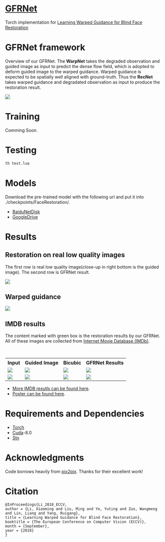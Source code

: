 # [GFRNet](https://arxiv.org/abs/1804.04829)
 Torch implementation for [Learning Warped Guidance for Blind Face Restoration](https://arxiv.org/abs/1804.04829)

# GFRNet framework
Overview of our GFRNet. The <B>WarpNet</B> takes the degraded observation and guided image as input to predict the dense flow field, which is adopted to deform guided image to the warped guidance. Warped guidance is expected to be spatially well aligned with ground-truth. Thus the <B>RecNet</B> takes warped guidance and degradated observation as input to produce the restoration result.

<img src="./imgs/architecture/pipeline.jpg">

# Training

Comming Soon.

# Testing

```bash
th test.lua
```
# Models
Download the pre-trained model with the following url and put it into ./checkpoints/FaceRestoration/.
- [BaiduNetDisk](https://pan.baidu.com/s/1q96l3qmTf5Luh-nlqot6Xw)
- [GoogleDrive](https://drive.google.com/open?id=1PhE3Gi9-eHrofyR3LhqEhuVnzh9D7IsX)

# Results
## Restoration on real low quality images
The first row is real low quality image(close-up in right bottom is the guided image). The second row is GFRNet result.

<img src="./imgs/realresults/1.jpg">

## Warped guidance

<img src="./imgs/warpface/warp.jpg">

## IMDB results
The content marked with green box is the restoration results by our GFRNet. All of these images are collected from [Internet Movie Database (IMDb)](https://www.imdb.com/). 
 <table style="float:center">
 <tr>
  <th><B>Input</B></th><th><B>Guided Image</B></th><th><B>Bicubic</B></th><th><B>GFRNet Results</B></th>
 </tr>
 <tr>
  <td>
   <img src='./imgs/IMDb/1_2.jpg' >
  </td>
  <td>
  <img src='./imgs/IMDb/1_1.jpg'>
  </td>
  <td>
   <img src='./imgs/IMDb/1_3.jpg'>
  </td>
  <td>
   <img src='./imgs/IMDb/1_4.jpg'>
  </td>
  </tr>
  <tr>
  <td>
   <img src='./imgs/IMDb/2_2.jpg' >
  </td>
  <td>
  <img src='./imgs/IMDb/2_1.jpg'>
  </td>
  <td>
   <img src='./imgs/IMDb/2_3.jpg'>
  </td>
  <td>
   <img src='./imgs/IMDb/2_4.jpg'>
  </td>
  </tr>
 </table>
 
- [More IMDB resutls can be found here](http://csxmli.xin/GFRNet/).
- [Poster can be found here](http://csxmli.xin/GFRNet/poster.pdf).

# Requirements and Dependencies

- [Torch](https://github.com/torch/distro)
- [Cuda](https://developer.nvidia.com/cuda-toolkit-archive)-8.0
- [Stn](https://github.com/qassemoquab/stnbhwd)

# Acknowledgments

Code borrows heavily from [pix2pix](https://github.com/phillipi/pix2pix). Thanks for their excellent work!

# Citation

```
@InProceedings{Li_2018_ECCV,
author = {Li, Xiaoming and Liu, Ming and Ye, Yuting and Zuo, Wangmeng and Lin, Liang and Yang, Ruigang},
title = {Learning Warped Guidance for Blind Face Restoration},
booktitle = {The European Conference on Computer Vision (ECCV)},
month = {September},
year = {2018}
}
```
